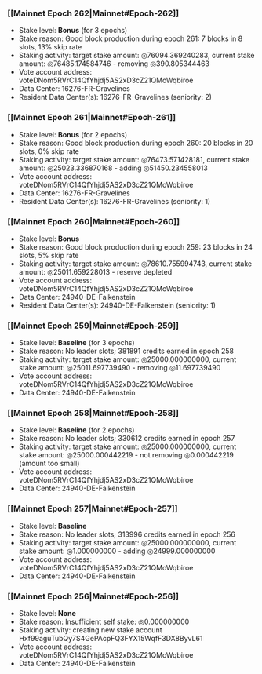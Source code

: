 ### [[Mainnet Epoch 262|Mainnet#Epoch-262]]
* Stake level: **Bonus** (for 3 epochs)
* Stake reason: Good block production during epoch 261: 7 blocks in 8 slots, 13% skip rate
* Staking activity: target stake amount: ◎76094.369240283, current stake amount: ◎76485.174584746 - removing ◎390.805344463
* Vote account address: voteDNom5RVrC14QfYhjdj5AS2xD3cZ21QMoWqbiroe
* Data Center: 16276-FR-Gravelines
* Resident Data Center(s): 16276-FR-Gravelines (seniority: 2)
### [[Mainnet Epoch 261|Mainnet#Epoch-261]]
* Stake level: **Bonus** (for 2 epochs)
* Stake reason: Good block production during epoch 260: 20 blocks in 20 slots, 0% skip rate
* Staking activity: target stake amount: ◎76473.571428181, current stake amount: ◎25023.336870168 - adding ◎51450.234558013
* Vote account address: voteDNom5RVrC14QfYhjdj5AS2xD3cZ21QMoWqbiroe
* Data Center: 16276-FR-Gravelines
* Resident Data Center(s): 16276-FR-Gravelines (seniority: 1)
### [[Mainnet Epoch 260|Mainnet#Epoch-260]]
* Stake level: **Bonus**
* Stake reason: Good block production during epoch 259: 23 blocks in 24 slots, 5% skip rate
* Staking activity: target stake amount: ◎78610.755994743, current stake amount: ◎25011.659228013 - reserve depleted
* Vote account address: voteDNom5RVrC14QfYhjdj5AS2xD3cZ21QMoWqbiroe
* Data Center: 24940-DE-Falkenstein
* Resident Data Center(s): 24940-DE-Falkenstein (seniority: 1)
### [[Mainnet Epoch 259|Mainnet#Epoch-259]]
* Stake level: **Baseline** (for 3 epochs)
* Stake reason: No leader slots; 381891 credits earned in epoch 258
* Staking activity: target stake amount: ◎25000.000000000, current stake amount: ◎25011.697739490 - removing ◎11.697739490
* Vote account address: voteDNom5RVrC14QfYhjdj5AS2xD3cZ21QMoWqbiroe
* Data Center: 24940-DE-Falkenstein
### [[Mainnet Epoch 258|Mainnet#Epoch-258]]
* Stake level: **Baseline** (for 2 epochs)
* Stake reason: No leader slots; 330612 credits earned in epoch 257
* Staking activity: target stake amount: ◎25000.000000000, current stake amount: ◎25000.000442219 - not removing ◎0.000442219 (amount too small)
* Vote account address: voteDNom5RVrC14QfYhjdj5AS2xD3cZ21QMoWqbiroe
* Data Center: 24940-DE-Falkenstein
### [[Mainnet Epoch 257|Mainnet#Epoch-257]]
* Stake level: **Baseline**
* Stake reason: No leader slots; 313996 credits earned in epoch 256
* Staking activity: target stake amount: ◎25000.000000000, current stake amount: ◎1.000000000 - adding ◎24999.000000000
* Vote account address: voteDNom5RVrC14QfYhjdj5AS2xD3cZ21QMoWqbiroe
* Data Center: 24940-DE-Falkenstein
### [[Mainnet Epoch 256|Mainnet#Epoch-256]]
* Stake level: **None**
* Stake reason: Insufficient self stake: ◎0.000000000
* Staking activity: creating new stake account Hxf99aguTubQy7S4GePAcpFQ3FYX15WqfF3DX8ByvL61
* Vote account address: voteDNom5RVrC14QfYhjdj5AS2xD3cZ21QMoWqbiroe
* Data Center: 24940-DE-Falkenstein